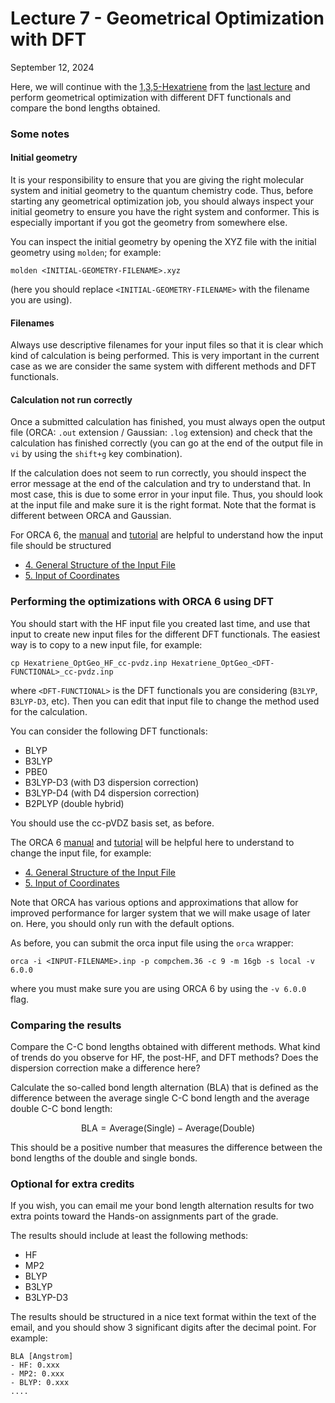 # Lecture 7 - Geometrical Optimization with DFT 

September 12, 2024 

Here, we will continue with the [1,3,5-Hexatriene](https://pubchem.ncbi.nlm.nih.gov/compound/1_3_5-Hexatriene) from the [last lecture](https://github.com/valsson-group/UNT-Chem5660-Fall2024/tree/main/Lectures-HandsOn/Lecture-6_September-10-2024) and perform geometrical optimization with different DFT functionals and compare the bond lengths obtained. 

### Some notes 

#### Initial geometry 
It is your responsibility to ensure that you are giving the right molecular system and initial geometry to the quantum chemistry code. Thus, before starting any geometrical optimization job, you should always inspect your initial geometry to ensure you have the right system and conformer. This is especially important if you got the geometry from somewhere else. 

You can inspect the initial geometry by opening the XYZ file with the initial geometry using `molden`; for example:
```
molden <INITIAL-GEOMETRY-FILENAME>.xyz
```
(here you should replace `<INITIAL-GEOMETRY-FILENAME>` with the filename you are using). 

#### Filenames
Always use descriptive filenames for your input files so that it is clear which kind of calculation is being performed. This is very important in the current case as we are consider the same system with different methods and DFT functionals. 

#### Calculation not run correctly
Once a submitted calculation has finished, you must always open the output file (ORCA: `.out` extension / Gaussian: `.log` extension) and check that the calculation has finished correctly (you can go at the end of the output file in `vi` by using the `shift+g` key combination). 

If the calculation does not seem to run correctly, you should inspect the error message at the end of the calculation and try to understand that. In most case, this is due to some error in your input file. Thus, you should look at the input file and make sure it is the right format. Note that the format is different between ORCA and Gaussian. 

For ORCA 6, the [manual](https://www.faccts.de/docs/orca/6.0/manual/index.html) and [tutorial](https://www.faccts.de/docs/orca/6.0/tutorials/index.html) are helpful to understand how the input file should be structured
- [4. General Structure of the Input File](https://www.faccts.de/docs/orca/6.0/manual/contents/structure.html)
- [5. Input of Coordinates](https://www.faccts.de/docs/orca/6.0/manual/contents/input.html)


### Performing the optimizations with ORCA 6 using DFT 

You should start with the HF input file you created last time, and use that input to create new input files for the different DFT functionals. The easiest way is to copy to a new input file, for example:
```
cp Hexatriene_OptGeo_HF_cc-pvdz.inp Hexatriene_OptGeo_<DFT-FUNCTIONAL>_cc-pvdz.inp
```
where `<DFT-FUNCTIONAL>` is the DFT functionals you are considering (`B3LYP`, `B3LYP-D3`, etc). Then you can edit that input file to change the method used for the calculation. 

You can consider the following DFT functionals: 
- BLYP
- B3LYP
- PBE0
- B3LYP-D3 (with D3 dispersion correction)
- B3LYP-D4 (with D4 dispersion correction)
- B2PLYP (double hybrid)

You should use the cc-pVDZ basis set, as before. 

The ORCA 6 [manual](https://www.faccts.de/docs/orca/6.0/manual/index.html) and [tutorial](https://www.faccts.de/docs/orca/6.0/tutorials/index.html) will be helpful here to understand to change the input file, for example:
- [4. General Structure of the Input File](https://www.faccts.de/docs/orca/6.0/manual/contents/structure.html)
- [5. Input of Coordinates](https://www.faccts.de/docs/orca/6.0/manual/contents/input.html)

Note that ORCA has various options and approximations that allow for improved performance for larger system that we will make usage of later on. Here, you should only run with the default options.

As before, you can  submit the orca input file using the `orca` wrapper:
```
orca -i <INPUT-FILENAME>.inp -p compchem.36 -c 9 -m 16gb -s local -v 6.0.0 
```
where you must make sure you are using ORCA 6 by using the `-v 6.0.0` flag. 


### Comparing the results

Compare the C-C bond lengths obtained with different methods. What kind of trends do you observe for HF, the post-HF, and DFT methods? Does the dispersion correction make a difference here? 

Calculate the so-called bond length alternation (BLA) that is defined as the difference between the average single C-C bond length and the average double C-C bond length:

$$\mathrm{BLA}=\mathrm{Average}(\mathrm{Single}) - \mathrm{Average}(\mathrm{Double})$$

This should be a positive number that measures the difference between the bond lengths of the double and single bonds. 

### Optional for extra credits

If you wish, you can email me your bond length alternation results for two extra points toward the Hands-on assignments part of the grade. 

The results should include at least the following methods:
- HF
- MP2
- BLYP
- B3LYP
- B3LYP-D3

The results should be structured in a nice text format within the text of the email, and you should show 3 significant digits after the decimal point. For example:
```
BLA [Angstrom]
- HF: 0.xxx
- MP2: 0.xxx
- BLYP: 0.xxx
....
```

















